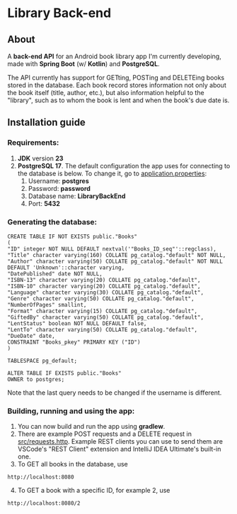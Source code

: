 # Library Back-end

## About

A **back-end API** for an Android book library app I'm currently developing, made with **Spring Boot** (w/ **Kotlin**) and **PostgreSQL**.

The API currently has support for GETting, POSTing and DELETEing books stored in the database. Each book record stores information not only about the book itself (title, author, etc.), but also information helpful to the "library", such as to whom the book is lent and when the book's due date is.

## Installation guide

### Requirements:
1. **JDK** version **23**
2. **PostgreSQL 17**. The default configuration the app uses for connecting to the database is below. To change it, go to [application.properties](./src/main/resources/application.properties):
    1. Username: **postgres**
   2. Password: **password**
   3. Database name: **LibraryBackEnd**
   4. Port: **5432**

### Generating the database:


```
CREATE TABLE IF NOT EXISTS public."Books"
(
"ID" integer NOT NULL DEFAULT nextval('"Books_ID_seq"'::regclass),
"Title" character varying(160) COLLATE pg_catalog."default" NOT NULL,
"Author" character varying(50) COLLATE pg_catalog."default" NOT NULL DEFAULT 'Unknown'::character varying,
"DatePublished" date NOT NULL,
"ISBN-13" character varying(20) COLLATE pg_catalog."default",
"ISBN-10" character varying(20) COLLATE pg_catalog."default",
"Language" character varying(30) COLLATE pg_catalog."default",
"Genre" character varying(50) COLLATE pg_catalog."default",
"NumberOfPages" smallint,
"Format" character varying(15) COLLATE pg_catalog."default",
"GiftedBy" character varying(50) COLLATE pg_catalog."default",
"LentStatus" boolean NOT NULL DEFAULT false,
"LentTo" character varying(50) COLLATE pg_catalog."default",
"DueDate" date,
CONSTRAINT "Books_pkey" PRIMARY KEY ("ID")
)

TABLESPACE pg_default;

ALTER TABLE IF EXISTS public."Books"
OWNER to postgres;
```

Note that the last query needs to be changed if the username is different.

### Building, running and using the app:

1. You can now build and run the app using **gradlew**.
2. There are example POST requests and a DELETE request in [src/requests.http](src/requests.http). Example REST clients you can use to send them are VSCode's "REST Client" extension and IntelliJ IDEA Ultimate's built-in one.
3. To GET all books in the database, use
```
http://localhost:8080
```
4. To GET a book with a specific ID, for example 2, use
```
http://localhost:8080/2
```